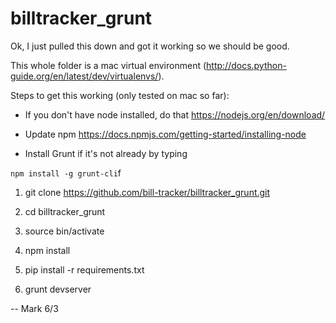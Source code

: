 # billtracker_grunt

Ok, I just pulled this down and got it working so we should be good.

This whole folder is a mac virtual environment (http://docs.python-guide.org/en/latest/dev/virtualenvs/).

Steps to get this working (only tested on mac so far):

* If you don't have node installed, do that https://nodejs.org/en/download/

* Update npm https://docs.npmjs.com/getting-started/installing-node

* Install Grunt if it's not already by typing

`npm install -g grunt-cli`f

1. git clone https://github.com/bill-tracker/billtracker_grunt.git

2. cd billtracker_grunt

3. source bin/activate

4. npm install

5. pip install -r requirements.txt

6. grunt devserver


-- Mark 6/3
